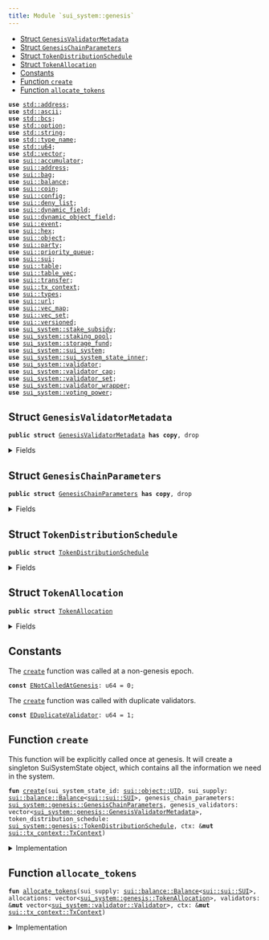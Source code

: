 ```yaml
---
title: Module `sui_system::genesis`
---
```




-  [Struct `GenesisValidatorMetadata`](#sui_system_genesis_GenesisValidatorMetadata)
-  [Struct `GenesisChainParameters`](#sui_system_genesis_GenesisChainParameters)
-  [Struct `TokenDistributionSchedule`](#sui_system_genesis_TokenDistributionSchedule)
-  [Struct `TokenAllocation`](#sui_system_genesis_TokenAllocation)
-  [Constants](#@Constants_0)
-  [Function `create`](#sui_system_genesis_create)
-  [Function `allocate_tokens`](#sui_system_genesis_allocate_tokens)


<pre><code><b>use</b> <a href="../std/address.md#std_address">std::address</a>;
<b>use</b> <a href="../std/ascii.md#std_ascii">std::ascii</a>;
<b>use</b> <a href="../std/bcs.md#std_bcs">std::bcs</a>;
<b>use</b> <a href="../std/option.md#std_option">std::option</a>;
<b>use</b> <a href="../std/string.md#std_string">std::string</a>;
<b>use</b> <a href="../std/type_name.md#std_type_name">std::type_name</a>;
<b>use</b> <a href="../std/u64.md#std_u64">std::u64</a>;
<b>use</b> <a href="../std/vector.md#std_vector">std::vector</a>;
<b>use</b> <a href="../sui/accumulator.md#sui_accumulator">sui::accumulator</a>;
<b>use</b> <a href="../sui/address.md#sui_address">sui::address</a>;
<b>use</b> <a href="../sui/bag.md#sui_bag">sui::bag</a>;
<b>use</b> <a href="../sui/balance.md#sui_balance">sui::balance</a>;
<b>use</b> <a href="../sui/coin.md#sui_coin">sui::coin</a>;
<b>use</b> <a href="../sui/config.md#sui_config">sui::config</a>;
<b>use</b> <a href="../sui/deny_list.md#sui_deny_list">sui::deny_list</a>;
<b>use</b> <a href="../sui/dynamic_field.md#sui_dynamic_field">sui::dynamic_field</a>;
<b>use</b> <a href="../sui/dynamic_object_field.md#sui_dynamic_object_field">sui::dynamic_object_field</a>;
<b>use</b> <a href="../sui/event.md#sui_event">sui::event</a>;
<b>use</b> <a href="../sui/hex.md#sui_hex">sui::hex</a>;
<b>use</b> <a href="../sui/object.md#sui_object">sui::object</a>;
<b>use</b> <a href="../sui/party.md#sui_party">sui::party</a>;
<b>use</b> <a href="../sui/priority_queue.md#sui_priority_queue">sui::priority_queue</a>;
<b>use</b> <a href="../sui/sui.md#sui_sui">sui::sui</a>;
<b>use</b> <a href="../sui/table.md#sui_table">sui::table</a>;
<b>use</b> <a href="../sui/table_vec.md#sui_table_vec">sui::table_vec</a>;
<b>use</b> <a href="../sui/transfer.md#sui_transfer">sui::transfer</a>;
<b>use</b> <a href="../sui/tx_context.md#sui_tx_context">sui::tx_context</a>;
<b>use</b> <a href="../sui/types.md#sui_types">sui::types</a>;
<b>use</b> <a href="../sui/url.md#sui_url">sui::url</a>;
<b>use</b> <a href="../sui/vec_map.md#sui_vec_map">sui::vec_map</a>;
<b>use</b> <a href="../sui/vec_set.md#sui_vec_set">sui::vec_set</a>;
<b>use</b> <a href="../sui/versioned.md#sui_versioned">sui::versioned</a>;
<b>use</b> <a href="../sui_system/stake_subsidy.md#sui_system_stake_subsidy">sui_system::stake_subsidy</a>;
<b>use</b> <a href="../sui_system/staking_pool.md#sui_system_staking_pool">sui_system::staking_pool</a>;
<b>use</b> <a href="../sui_system/storage_fund.md#sui_system_storage_fund">sui_system::storage_fund</a>;
<b>use</b> <a href="../sui_system/sui_system.md#sui_system_sui_system">sui_system::sui_system</a>;
<b>use</b> <a href="../sui_system/sui_system_state_inner.md#sui_system_sui_system_state_inner">sui_system::sui_system_state_inner</a>;
<b>use</b> <a href="../sui_system/validator.md#sui_system_validator">sui_system::validator</a>;
<b>use</b> <a href="../sui_system/validator_cap.md#sui_system_validator_cap">sui_system::validator_cap</a>;
<b>use</b> <a href="../sui_system/validator_set.md#sui_system_validator_set">sui_system::validator_set</a>;
<b>use</b> <a href="../sui_system/validator_wrapper.md#sui_system_validator_wrapper">sui_system::validator_wrapper</a>;
<b>use</b> <a href="../sui_system/voting_power.md#sui_system_voting_power">sui_system::voting_power</a>;
</code></pre>



<a name="sui_system_genesis_GenesisValidatorMetadata"></a>

## Struct `GenesisValidatorMetadata`



<pre><code><b>public</b> <b>struct</b> <a href="../sui_system/genesis.md#sui_system_genesis_GenesisValidatorMetadata">GenesisValidatorMetadata</a> <b>has</b> <b>copy</b>, drop
</code></pre>



<details>
<summary>Fields</summary>


<dl>
<dt>
<code>name: vector&lt;u8&gt;</code>
</dt>
<dd>
</dd>
<dt>
<code>description: vector&lt;u8&gt;</code>
</dt>
<dd>
</dd>
<dt>
<code>image_url: vector&lt;u8&gt;</code>
</dt>
<dd>
</dd>
<dt>
<code>project_url: vector&lt;u8&gt;</code>
</dt>
<dd>
</dd>
<dt>
<code>sui_address: <b>address</b></code>
</dt>
<dd>
</dd>
<dt>
<code>gas_price: u64</code>
</dt>
<dd>
</dd>
<dt>
<code>commission_rate: u64</code>
</dt>
<dd>
</dd>
<dt>
<code>protocol_public_key: vector&lt;u8&gt;</code>
</dt>
<dd>
</dd>
<dt>
<code>proof_of_possession: vector&lt;u8&gt;</code>
</dt>
<dd>
</dd>
<dt>
<code>network_public_key: vector&lt;u8&gt;</code>
</dt>
<dd>
</dd>
<dt>
<code>worker_public_key: vector&lt;u8&gt;</code>
</dt>
<dd>
</dd>
<dt>
<code>network_address: vector&lt;u8&gt;</code>
</dt>
<dd>
</dd>
<dt>
<code>p2p_address: vector&lt;u8&gt;</code>
</dt>
<dd>
</dd>
<dt>
<code>primary_address: vector&lt;u8&gt;</code>
</dt>
<dd>
</dd>
<dt>
<code>worker_address: vector&lt;u8&gt;</code>
</dt>
<dd>
</dd>
</dl>


</details>

<a name="sui_system_genesis_GenesisChainParameters"></a>

## Struct `GenesisChainParameters`



<pre><code><b>public</b> <b>struct</b> <a href="../sui_system/genesis.md#sui_system_genesis_GenesisChainParameters">GenesisChainParameters</a> <b>has</b> <b>copy</b>, drop
</code></pre>



<details>
<summary>Fields</summary>


<dl>
<dt>
<code>protocol_version: u64</code>
</dt>
<dd>
</dd>
<dt>
<code>chain_start_timestamp_ms: u64</code>
</dt>
<dd>
</dd>
<dt>
<code>epoch_duration_ms: u64</code>
</dt>
<dd>
</dd>
<dt>
<code>stake_subsidy_start_epoch: u64</code>
</dt>
<dd>
 Stake Subsidy parameters
</dd>
<dt>
<code>stake_subsidy_initial_distribution_amount: u64</code>
</dt>
<dd>
</dd>
<dt>
<code>stake_subsidy_period_length: u64</code>
</dt>
<dd>
</dd>
<dt>
<code>stake_subsidy_decrease_rate: u16</code>
</dt>
<dd>
</dd>
<dt>
<code>max_validator_count: u64</code>
</dt>
<dd>
 Validator committee parameters
</dd>
<dt>
<code>min_validator_joining_stake: u64</code>
</dt>
<dd>
</dd>
<dt>
<code>validator_low_stake_threshold: u64</code>
</dt>
<dd>
</dd>
<dt>
<code>validator_very_low_stake_threshold: u64</code>
</dt>
<dd>
</dd>
<dt>
<code>validator_low_stake_grace_period: u64</code>
</dt>
<dd>
</dd>
</dl>


</details>

<a name="sui_system_genesis_TokenDistributionSchedule"></a>

## Struct `TokenDistributionSchedule`



<pre><code><b>public</b> <b>struct</b> <a href="../sui_system/genesis.md#sui_system_genesis_TokenDistributionSchedule">TokenDistributionSchedule</a>
</code></pre>



<details>
<summary>Fields</summary>


<dl>
<dt>
<code>stake_subsidy_fund_mist: u64</code>
</dt>
<dd>
</dd>
<dt>
<code>allocations: vector&lt;<a href="../sui_system/genesis.md#sui_system_genesis_TokenAllocation">sui_system::genesis::TokenAllocation</a>&gt;</code>
</dt>
<dd>
</dd>
</dl>


</details>

<a name="sui_system_genesis_TokenAllocation"></a>

## Struct `TokenAllocation`



<pre><code><b>public</b> <b>struct</b> <a href="../sui_system/genesis.md#sui_system_genesis_TokenAllocation">TokenAllocation</a>
</code></pre>



<details>
<summary>Fields</summary>


<dl>
<dt>
<code>recipient_address: <b>address</b></code>
</dt>
<dd>
</dd>
<dt>
<code>amount_mist: u64</code>
</dt>
<dd>
</dd>
<dt>
<code>staked_with_validator: <a href="../std/option.md#std_option_Option">std::option::Option</a>&lt;<b>address</b>&gt;</code>
</dt>
<dd>
 Indicates if this allocation should be staked at genesis and with which validator
</dd>
</dl>


</details>

<a name="@Constants_0"></a>

## Constants


<a name="sui_system_genesis_ENotCalledAtGenesis"></a>

The <code><a href="../sui_system/genesis.md#sui_system_genesis_create">create</a></code> function was called at a non-genesis epoch.


<pre><code><b>const</b> <a href="../sui_system/genesis.md#sui_system_genesis_ENotCalledAtGenesis">ENotCalledAtGenesis</a>: u64 = 0;
</code></pre>



<a name="sui_system_genesis_EDuplicateValidator"></a>

The <code><a href="../sui_system/genesis.md#sui_system_genesis_create">create</a></code> function was called with duplicate validators.


<pre><code><b>const</b> <a href="../sui_system/genesis.md#sui_system_genesis_EDuplicateValidator">EDuplicateValidator</a>: u64 = 1;
</code></pre>



<a name="sui_system_genesis_create"></a>

## Function `create`

This function will be explicitly called once at genesis.
It will create a singleton SuiSystemState object, which contains
all the information we need in the system.


<pre><code><b>fun</b> <a href="../sui_system/genesis.md#sui_system_genesis_create">create</a>(sui_system_state_id: <a href="../sui/object.md#sui_object_UID">sui::object::UID</a>, sui_supply: <a href="../sui/balance.md#sui_balance_Balance">sui::balance::Balance</a>&lt;<a href="../sui/sui.md#sui_sui_SUI">sui::sui::SUI</a>&gt;, genesis_chain_parameters: <a href="../sui_system/genesis.md#sui_system_genesis_GenesisChainParameters">sui_system::genesis::GenesisChainParameters</a>, genesis_validators: vector&lt;<a href="../sui_system/genesis.md#sui_system_genesis_GenesisValidatorMetadata">sui_system::genesis::GenesisValidatorMetadata</a>&gt;, token_distribution_schedule: <a href="../sui_system/genesis.md#sui_system_genesis_TokenDistributionSchedule">sui_system::genesis::TokenDistributionSchedule</a>, ctx: &<b>mut</b> <a href="../sui/tx_context.md#sui_tx_context_TxContext">sui::tx_context::TxContext</a>)
</code></pre>



<details>
<summary>Implementation</summary>


<pre><code><b>fun</b> <a href="../sui_system/genesis.md#sui_system_genesis_create">create</a>(
    sui_system_state_id: UID,
    <b>mut</b> sui_supply: Balance&lt;SUI&gt;,
    genesis_chain_parameters: <a href="../sui_system/genesis.md#sui_system_genesis_GenesisChainParameters">GenesisChainParameters</a>,
    genesis_validators: vector&lt;<a href="../sui_system/genesis.md#sui_system_genesis_GenesisValidatorMetadata">GenesisValidatorMetadata</a>&gt;,
    token_distribution_schedule: <a href="../sui_system/genesis.md#sui_system_genesis_TokenDistributionSchedule">TokenDistributionSchedule</a>,
    ctx: &<b>mut</b> TxContext,
) {
    // Ensure this is only called at <a href="../sui_system/genesis.md#sui_system_genesis">genesis</a>
    <b>assert</b>!(ctx.epoch() == 0, <a href="../sui_system/genesis.md#sui_system_genesis_ENotCalledAtGenesis">ENotCalledAtGenesis</a>);
    // Create all the `Validator` structs
    <b>let</b> <b>mut</b> validators = vector[];
    genesis_validators.do!(|genesis_validator| {
        <b>let</b> <a href="../sui_system/genesis.md#sui_system_genesis_GenesisValidatorMetadata">GenesisValidatorMetadata</a> {
            name,
            description,
            image_url,
            project_url,
            sui_address,
            gas_price,
            commission_rate,
            protocol_public_key,
            proof_of_possession,
            network_public_key,
            worker_public_key,
            network_address,
            p2p_address,
            primary_address,
            worker_address,
        } = genesis_validator;
        <b>let</b> <a href="../sui_system/validator.md#sui_system_validator">validator</a> = <a href="../sui_system/validator.md#sui_system_validator_new">validator::new</a>(
            sui_address,
            protocol_public_key,
            network_public_key,
            worker_public_key,
            proof_of_possession,
            name,
            description,
            image_url,
            project_url,
            network_address,
            p2p_address,
            primary_address,
            worker_address,
            gas_price,
            commission_rate,
            ctx,
        );
        // Ensure that each <a href="../sui_system/validator.md#sui_system_validator">validator</a> is unique
        <b>assert</b>!(
            !<a href="../sui_system/validator_set.md#sui_system_validator_set_is_duplicate_validator">validator_set::is_duplicate_validator</a>(&validators, &<a href="../sui_system/validator.md#sui_system_validator">validator</a>),
            <a href="../sui_system/genesis.md#sui_system_genesis_EDuplicateValidator">EDuplicateValidator</a>,
        );
        validators.push_back(<a href="../sui_system/validator.md#sui_system_validator">validator</a>);
    });
    <b>let</b> <a href="../sui_system/genesis.md#sui_system_genesis_TokenDistributionSchedule">TokenDistributionSchedule</a> {
        stake_subsidy_fund_mist,
        allocations,
    } = token_distribution_schedule;
    <b>let</b> subsidy_fund = sui_supply.split(stake_subsidy_fund_mist);
    <b>let</b> <a href="../sui_system/storage_fund.md#sui_system_storage_fund">storage_fund</a> = balance::zero();
    // Allocate tokens and staking operations
    <a href="../sui_system/genesis.md#sui_system_genesis_allocate_tokens">allocate_tokens</a>(sui_supply, allocations, &<b>mut</b> validators, ctx);
    // Activate all validators
    validators.do_mut!(|<a href="../sui_system/validator.md#sui_system_validator">validator</a>| <a href="../sui_system/validator.md#sui_system_validator">validator</a>.activate(0));
    <b>let</b> system_parameters = <a href="../sui_system/sui_system_state_inner.md#sui_system_sui_system_state_inner_create_system_parameters">sui_system_state_inner::create_system_parameters</a>(
        genesis_chain_parameters.epoch_duration_ms,
        genesis_chain_parameters.stake_subsidy_start_epoch,
        // Validator committee parameters
        genesis_chain_parameters.max_validator_count,
        genesis_chain_parameters.min_validator_joining_stake,
        genesis_chain_parameters.validator_low_stake_threshold,
        genesis_chain_parameters.validator_very_low_stake_threshold,
        genesis_chain_parameters.validator_low_stake_grace_period,
        ctx,
    );
    <b>let</b> <a href="../sui_system/stake_subsidy.md#sui_system_stake_subsidy">stake_subsidy</a> = <a href="../sui_system/stake_subsidy.md#sui_system_stake_subsidy_create">stake_subsidy::create</a>(
        subsidy_fund,
        genesis_chain_parameters.stake_subsidy_initial_distribution_amount,
        genesis_chain_parameters.stake_subsidy_period_length,
        genesis_chain_parameters.stake_subsidy_decrease_rate,
        ctx,
    );
    sui_system::create(
        sui_system_state_id,
        validators,
        <a href="../sui_system/storage_fund.md#sui_system_storage_fund">storage_fund</a>,
        genesis_chain_parameters.protocol_version,
        genesis_chain_parameters.chain_start_timestamp_ms,
        system_parameters,
        <a href="../sui_system/stake_subsidy.md#sui_system_stake_subsidy">stake_subsidy</a>,
        ctx,
    );
}
</code></pre>



</details>

<a name="sui_system_genesis_allocate_tokens"></a>

## Function `allocate_tokens`



<pre><code><b>fun</b> <a href="../sui_system/genesis.md#sui_system_genesis_allocate_tokens">allocate_tokens</a>(sui_supply: <a href="../sui/balance.md#sui_balance_Balance">sui::balance::Balance</a>&lt;<a href="../sui/sui.md#sui_sui_SUI">sui::sui::SUI</a>&gt;, allocations: vector&lt;<a href="../sui_system/genesis.md#sui_system_genesis_TokenAllocation">sui_system::genesis::TokenAllocation</a>&gt;, validators: &<b>mut</b> vector&lt;<a href="../sui_system/validator.md#sui_system_validator_Validator">sui_system::validator::Validator</a>&gt;, ctx: &<b>mut</b> <a href="../sui/tx_context.md#sui_tx_context_TxContext">sui::tx_context::TxContext</a>)
</code></pre>



<details>
<summary>Implementation</summary>


<pre><code><b>fun</b> <a href="../sui_system/genesis.md#sui_system_genesis_allocate_tokens">allocate_tokens</a>(
    <b>mut</b> sui_supply: Balance&lt;SUI&gt;,
    allocations: vector&lt;<a href="../sui_system/genesis.md#sui_system_genesis_TokenAllocation">TokenAllocation</a>&gt;,
    validators: &<b>mut</b> vector&lt;Validator&gt;,
    ctx: &<b>mut</b> TxContext,
) {
    allocations.destroy!(
        |<a href="../sui_system/genesis.md#sui_system_genesis_TokenAllocation">TokenAllocation</a> { recipient_address, amount_mist, staked_with_validator }| {
            <b>let</b> allocation_balance = sui_supply.split(amount_mist);
            <b>if</b> (staked_with_validator.is_some()) {
                <b>let</b> validator_address = staked_with_validator.destroy_some();
                <b>let</b> <a href="../sui_system/validator.md#sui_system_validator">validator</a> = <a href="../sui_system/validator_set.md#sui_system_validator_set_get_validator_mut">validator_set::get_validator_mut</a>(validators, validator_address);
                <a href="../sui_system/validator.md#sui_system_validator">validator</a>.request_add_stake_at_genesis(
                    allocation_balance,
                    recipient_address,
                    ctx,
                );
            } <b>else</b> {
                transfer::public_transfer(allocation_balance.into_coin(ctx), recipient_address);
            };
        },
    );
    // should be none left at this point.
    // Provided allocations must fully allocate the sui_supply and there
    sui_supply.destroy_zero();
}
</code></pre>



</details>
